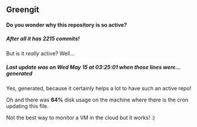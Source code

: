 ## Greengit

#### Do you wonder why this repository is so active?

##### After all it has 2215 commits!

But is it *really* active? Well...

##### Last update was on Wed May 15 at 03:25:01 when those lines were... generated

Yes, generated, because it certainly helps a lot to have such an active repo!

Oh and there was **64%** disk usage on the machine
where there is the cron updating this file.

Not the best way to monitor a VM in the cloud but it works! :)
